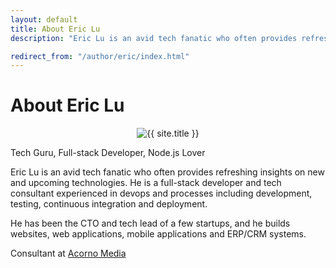 ```yaml
---
layout: default
title: About Eric Lu
description: "Eric Lu is an avid tech fanatic who often provides refreshing insights on new and upcoming technologies. He is a full-stack developer and tech consultant experienced in devops and processes including development, testing, continuous integration and deployment."

redirect_from: "/author/eric/index.html"
---
```


<div class="post">
	<h1 class="pageTitle">About Eric Lu</h1>
	<div style="text-align:center">
		<img src="//www.gravatar.com/avatar/343222fa56219452d0bd15e53d5c9dbe?s=320" alt="{{ site.title }}" class="gravatar">
	</div>
	<p class="intro">Tech Guru, Full-stack Developer, Node.js Lover</p>
	<p>Eric Lu is an avid tech fanatic who often provides refreshing insights on new and upcoming technologies. He is a full-stack developer and tech consultant experienced in devops and processes including development, testing, continuous integration and deployment.</p>
	<p>He has been the CTO and tech lead of a few startups, and he builds websites, web applications, mobile applications and ERP/CRM systems.</p>
	<p>Consultant at <a href="https://www.acornomedia.com">Acorno Media</a></p>
</div>
